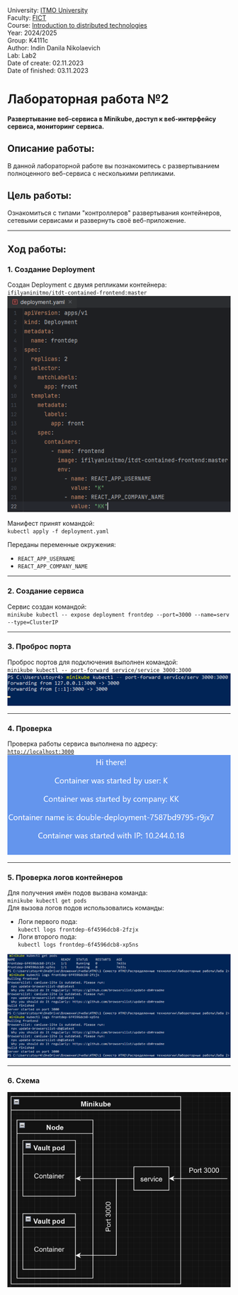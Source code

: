 University: [ITMO University](https://itmo.ru/ru/)\
Faculty: [FICT](https://fict.itmo.ru)\
Course: [Introduction to distributed technologies](https://github.com/itmo-ict-faculty/introduction-to-distributed-technologies)\
Year: 2024/2025\
Group: K4111с\
Author: Indin Danila Nikolaevich\
Lab: Lab2\
Date of create: 02.11.2023\
Date of finished: 03.11.2023

# Лабораторная работа №2  
**Развертывание веб-сервиса в Minikube, доступ к веб-интерфейсу сервиса, мониторинг сервиса.**

## Описание работы:
В данной лабораторной работе вы познакомитесь с развертыванием полноценного веб-сервиса с несколькими репликами.

## Цель работы:
Ознакомиться с типами "контроллеров" развертывания контейнеров, сетевыми сервисами и развернуть своё веб-приложение.

---

## Ход работы:

### 1. Создание Deployment  
Создан Deployment с двумя репликами контейнера:  
`ifilyaninitmo/itdt-contained-frontend:master`  
![Рисунок 1](./Images/Deployment.png)  

Манифест принят командой:  
`kubectl apply -f deployment.yaml`

Переданы переменные окружения:
- `REACT_APP_USERNAME`
- `REACT_APP_COMPANY_NAME`

---

### 2. Создание сервиса  
Сервис создан командой:  
`minikube kubectl -- expose deployment frontdep --port=3000 --name=serv --type=ClusterIP`

---

### 3. Проброс порта  
Проброс портов для подключения выполнен командой:  
`minikube kubectl -- port-forward service/service 3000:3000`  
![Рисунок 2](./Images/Port_Forward.png)

---

### 4. Проверка  
Проверка работы сервиса выполнена по адресу:  
[`http://localhost:3000`](http://localhost:3000)  
![Рисунок 3](./Images/Frontend.png)  

---

### 5. Проверка логов контейнеров  
Для получения имён подов вызвана команда:  
`minikube kubectl get pods`  
Для вызова логов подов использовались команды:
- Логи первого пода:  
  `kubectl logs frontdep-6f4596dcb8-2fzjx`
- Логи второго пода:  
  `kubectl logs frontdep-6f4596dcb8-xp5ns`  

![Рисунок 4](./Images/Logs.png)  

---

### 6. Схема  
![Рисунок 5](./Images/Scheme.png)  
